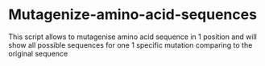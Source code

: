 # Mutagenize-amino-acid-sequences
This script allows to mutagenise amino acid sequence in 1 position and will show all possible sequences for one 1 specific mutation comparing to the original sequence
